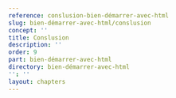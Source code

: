 ```yaml
---
reference: conslusion-bien-démarrer-avec-html
slug: bien-démarrer-avec-html/conslusion
concept: ''
title: Conslusion
description: ''
order: 9
part: bien-démarrer-avec-html
directory: bien-démarrer-avec-html
'': ''
layout: chapters
---
```

